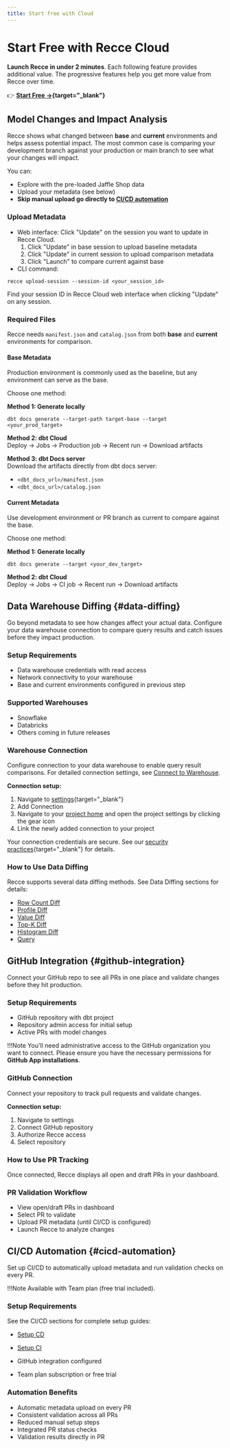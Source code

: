 ```yaml
---
title: Start free with Cloud
---
```


# Start Free with Recce Cloud

**Launch Recce in under 2 minutes**. Each following feature provides additional value. The progressive features help you get more value from Recce over time.

👉 **[Start Free →](https://cloud.reccehq.com){target="_blank"}**

## Model Changes and Impact Analysis

Recce shows what changed between **base** and **current** environments and helps assess potential impact. The most common case is comparing your development branch against your production or main branch to see what your changes will impact. 

You can: 

- Explore with the pre-loaded Jaffle Shop data
- Upload your metadata (see below)
- **Skip manual upload go directly to [CI/CD automation](#cicd-automation)** 

<!-- insert a video -->

### Upload Metadata
- Web interface: Click "Update" on the session you want to update in Recce Cloud.
    1. Click "Update" in base session to upload baseline metadata
    2. Click "Update" in current session to upload comparison metadata
    3. Click "Launch" to compare current against base
- CLI command:
```
recce upload-session --session-id <your_session_id>
```
Find your session ID in Recce Cloud web interface when clicking "Update" on any session.

### Required Files

Recce needs `manifest.json` and `catalog.json` from both **base** and **current** environments for comparison.

#### Base Metadata

Production environment is commonly used as the baseline, but any environment can serve as the base.

Choose one method:

**Method 1: Generate locally**

```
dbt docs generate --target-path target-base --target <your_prod_target>
```


**Method 2: dbt Cloud**<br>
Deploy → Jobs → Production job → Recent run → Download artifacts

**Method 3: dbt Docs server**<br>
Download the artifacts directly from dbt docs server:

- `<dbt_docs_url>/manifest.json`
- `<dbt_docs_url>/catalog.json`

#### Current Metadata

Use development environment or PR branch as current to compare against the base.

Choose one method:

**Method 1: Generate locally**

```
dbt docs generate --target <your_dev_target>
```

**Method 2: dbt Cloud**<br>
Deploy → Jobs → CI job → Recent run → Download artifacts


## Data Warehouse Diffing {#data-diffing}

Go beyond metadata to see how changes affect your actual data. Configure your data warehouse connection to compare query results and catch issues before they impact production.

### Setup Requirements

- Data warehouse credentials with read access
- Network connectivity to your warehouse
- Base and current environments configured in previous step

### Supported Warehouses

- Snowflake
- Databricks
- Others coming in future releases

### Warehouse Connection

Configure connection to your data warehouse to enable query result comparisons. For detailed connection settings, see [Connect to Warehouse](../5-data-diffing/connect-to-warehouse.md).

**Connection setup:**

1. Navigate to [settings](https://cloud.reccehq.com/settings#organization){target="_blank"}
2. Add Connection
3. Navigate to your [project home](https://cloud.datarecce.io/) and open the project settings by clicking the gear icon
4. Link the newly added connection to your project

Your connection credentials are secure. See our [security practices](https://reccehq.com/security/){target="_blank"} for details.

<!-- insert a video -->

### How to Use Data Diffing

Recce supports several data diffing methods. See Data Diffing sections for details:

- [Row Count Diff](/5-data-diffing/row-count-diff)
- [Profile Diff](/5-data-diffing/profile-diff/)
- [Value Diff](/5-data-diffing/value-diff/)
- [Top-K Diff](/5-data-diffing/topK-diff/)
- [Histogram Diff](/5-data-diffing/histogram-diff/)
- [Query](/5-data-diffing/query/)

## GitHub Integration {#github-integration}

Connect your GitHub repo to see all PRs in one place and validate changes before they hit production.

### Setup Requirements

- GitHub repository with dbt project
- Repository admin access for initial setup
- Active PRs with model changes

!!!Note
    You'll need administrative access to the GitHub organization you want to connect. Please ensure you have the necessary permissions for **GitHub App installations**.

### GitHub Connection

Connect your repository to track pull requests and validate changes.

**Connection setup:**

1. Navigate to settings
2. Connect GitHub repository
3. Authorize Recce access
4. Select repository

<!-- insert a video -->

### How to Use PR Tracking

Once connected, Recce displays all open and draft PRs in your dashboard.

### PR Validation Workflow

- View open/draft PRs in dashboard
- Select PR to validate
- Upload PR metadata (until CI/CD is configured)
- Launch Recce to analyze changes


## CI/CD Automation {#cicd-automation}

Set up CI/CD to automatically upload metadata and run validation checks on every PR. 

!!!Note
    Available with Team plan (free trial included).

### Setup Requirements
See the CI/CD sections for complete setup guides:

- [Setup CD](/7-cicd/setup-cd/)
- [Setup CI](/7-cicd/setup-ci/)

- GitHub integration configured
- Team plan subscription or free trial

### Automation Benefits

- Automatic metadata upload on every PR
- Consistent validation across all PRs
- Reduced manual setup steps
- Integrated PR status checks
- Validation results directly in PR




